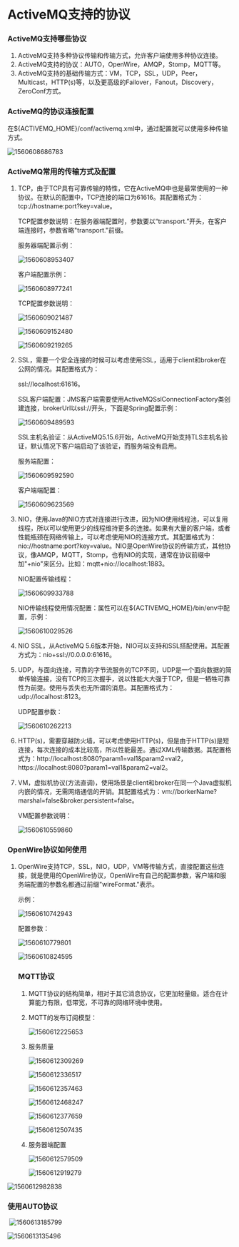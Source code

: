 # ActiveMQ支持的协议

### ActiveMQ支持哪些协议

1. ActiveMQ支持多种协议传输和传输方式，允许客户端使用多种协议连接。
2. ActiveMQ支持的协议：AUTO，OpenWire，AMQP，Stomp，MQTT等。
3. ActiveMQ支持的基础传输方式：VM，TCP，SSL，UDP，Peer，Multicast，HTTP(s)等，以及更高级的Failover，Fanout，Discovery，ZeroConf方式。

### ActiveMQ的协议连接配置

在${ACTIVEMQ_HOME}/conf/activemq.xml中，通过配置<transportConnectors>就可以使用多种传输方式。

![1560608686783](C:\Users\zhu\AppData\Roaming\Typora\typora-user-images\1560608686783.png)

### ActiveMQ常用的传输方式及配置

1. TCP，由于TCP具有可靠传输的特性，它在ActiveMQ中也是最常使用的一种协议。在默认的配置中，TCP连接的端口为61616。其配置格式为：tcp://hostname:port?key=value。

   TCP配置参数说明：在服务器端配置时，参数要以“transport.”开头，在客户端连接时，参数省略"transport."前缀。

   服务器端配置示例：

   ![1560608953407](C:\Users\zhu\AppData\Roaming\Typora\typora-user-images\1560608953407.png)

   客户端配置示例：

   ![1560608977241](C:\Users\zhu\AppData\Roaming\Typora\typora-user-images\1560608977241.png)

   TCP配置参数说明：

   ![1560609021487](C:\Users\zhu\AppData\Roaming\Typora\typora-user-images\1560609021487.png)

   ![1560609152480](C:\Users\zhu\AppData\Roaming\Typora\typora-user-images\1560609152480.png)

   ![1560609219265](C:\Users\zhu\AppData\Roaming\Typora\typora-user-images\1560609219265.png)

2. SSL，需要一个安全连接的时候可以考虑使用SSL，适用于client和broker在公网的情况。其配置格式为：

   ssl://localhost:61616。

   SSL客户端配置：JMS客户端需要使用ActiveMQSslConnectionFactory类创建连接，brokerUrl以ssl://开头，下面是Spring配置示例：

   ![1560609489593](C:\Users\zhu\AppData\Roaming\Typora\typora-user-images\1560609489593.png)

   SSL主机名验证：从ActiveMQ5.15.6开始，ActiveMQ开始支持TLS主机名验证，默认情况下客户端启动了该验证，而服务端没有启用。

   服务端配置：

   ![1560609592590](C:\Users\zhu\AppData\Roaming\Typora\typora-user-images\1560609592590.png)

   客户端端配置：

   ![1560609623569](C:\Users\zhu\AppData\Roaming\Typora\typora-user-images\1560609623569.png)

3. NIO，使用Java的NIO方式对连接进行改进，因为NIO使用线程池，可以复用线程，所以可以使用更少的线程维持更多的连接。如果有大量的客户端，或者性能瓶颈在网络传输上，可以考虑使用NIO的连接方式。其配置格式为：nio://hostname:port?key=value。NIO是OpenWire协议的传输方式，其他协议，像AMQP，MQTT，Stomp，也有NIO的实现，通常在协议前缀中加"+nio"来区分。比如：mqtt+nio://localhost:1883。

   NIO配置传输线程：

   ![1560609933788](C:\Users\zhu\AppData\Roaming\Typora\typora-user-images\1560609933788.png)

   NIO传输线程使用情况配置：属性可以在${ACTIVEMQ_HOME}/bin/env中配置，示例：

   ![1560610029526](C:\Users\zhu\AppData\Roaming\Typora\typora-user-images\1560610029526.png)

4. NIO SSL，从ActiveMQ 5.6版本开始，NIO可以支持和SSL搭配使用。其配置方式为：nio+ssl://0.0.0.0:61616。

5. UDP，与面向连接，可靠的字节流服务的TCP不同，UDP是一个面向数据的简单传输连接，没有TCP的三次握手，说以性能大大强于TCP，但是一牺牲可靠性为前提。使用与丢失也无所谓的消息。其配置格式为：udp://localhost:8123。

   UDP配置参数：

   ![1560610262213](C:\Users\zhu\AppData\Roaming\Typora\typora-user-images\1560610262213.png)

6. HTTP(s)，需要穿越防火墙，可以考虑使用HTTP(s)，但是由于HTTP(s)是短连接，每次连接的成本比较高，所以性能最差。通过XML传输数据。其配置格式为：http://localhost:8080?param1=val1&param2=val2，https://localhost:8080?param1=val1&param2=val2。

7. VM，虚拟机协议(方法直调)，使用场景是client和broker在同一个Java虚拟机内嵌的情况，无需网络通信的开销。其配置格式为：vm://borkerName?marshal=false&broker.persistent=false。

   VM配置参数说明：

   ![1560610559860](C:\Users\zhu\AppData\Roaming\Typora\typora-user-images\1560610559860.png)

### OpenWire协议如何使用

1. OpenWire支持TCP，SSL，NIO，UDP，VM等传输方式，直接配置这些连接，就是使用的OpenWire协议，OpenWire有自己的配置参数，客户端和服务端配置的参数名都通过前缀"wireFormat."表示。

   示例：

   ![1560610742943](C:\Users\zhu\AppData\Roaming\Typora\typora-user-images\1560610742943.png)

   配置参数：

   ![1560610779801](C:\Users\zhu\AppData\Roaming\Typora\typora-user-images\1560610779801.png)

   ![1560610824595](C:\Users\zhu\AppData\Roaming\Typora\typora-user-images\1560610824595.png)

   ### MQTT协议

   1. MQTT协议的结构简单，相对于其它消息协议，它更加轻量级。适合在计算能力有限，低带宽，不可靠的网络环境中使用。

   2. MQTT的发布订阅模型：

      ![1560612225653](C:\Users\zhu\AppData\Roaming\Typora\typora-user-images\1560612225653.png)
      
   3. 服务质量
   
      ![1560612309269](C:\Users\zhu\AppData\Roaming\Typora\typora-user-images\1560612309269.png)
   
      ![1560612336517](C:\Users\zhu\AppData\Roaming\Typora\typora-user-images\1560612336517.png)
   
      ![1560612357463](C:\Users\zhu\AppData\Roaming\Typora\typora-user-images\1560612357463.png)
   
      ![1560612468247](C:\Users\zhu\AppData\Roaming\Typora\typora-user-images\1560612468247.png)
   
      
   
      ![1560612377659](C:\Users\zhu\AppData\Roaming\Typora\typora-user-images\1560612377659.png)
   
      
   
      ![1560612507435](C:\Users\zhu\AppData\Roaming\Typora\typora-user-images\1560612507435.png)
   
   4. 服务器端配置
   
      ![1560612579509](C:\Users\zhu\AppData\Roaming\Typora\typora-user-images\1560612579509.png)
   
      ![1560612919279](C:\Users\zhu\AppData\Roaming\Typora\typora-user-images\1560612919279.png)
   

![1560612982838](C:\Users\zhu\AppData\Roaming\Typora\typora-user-images\1560612982838.png)

### 使用AUTO协议

​     ![1560613185799](C:\Users\zhu\AppData\Roaming\Typora\typora-user-images\1560613185799.png)

![1560613135496](C:\Users\zhu\AppData\Roaming\Typora\typora-user-images\1560613135496.png)





   


